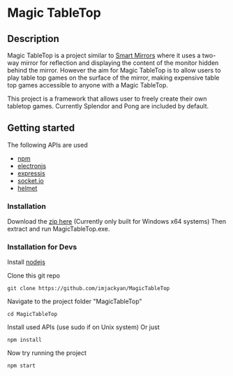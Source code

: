 # Magic TableTop

## Description
Magic TableTop is a project similar to [Smart Mirrors](https://www.postscapes.com/diy-smart-mirrors/) where it uses a two-way mirror for reflection and displaying the content of the monitor hidden behind the mirror. However the aim for Magic TableTop is to allow users to play table top games on the surface of the mirror, making expensive table top games accessible to anyone with a Magic TableTop.

This project is a framework that allows user to freely create their own tabletop games. Currently Splendor and Pong are included by default.


## Getting started
The following APIs are used
* [npm](https://www.npmjs.com/)
* [electronjs](https://electronjs.org/)
* [expressjs](https://expressjs.com/)
* [socket.io](https://socket.io/)
* [helmet](https://github.com/helmetjs/helmet)

### Installation
Download the [zip here](https://github.com/imjackyan/MagicTableTop/releases) (Currently only built for Windows x64 systems)
Then extract and run MagicTableTop.exe.

### Installation for Devs
Install [nodejs](https://nodejs.org/en/download/)

Clone this git repo
```
git clone https://github.com/imjackyan/MagicTableTop
```
Navigate to the project folder "MagicTableTop"
```
cd MagicTableTop
```
Install used APIs (use sudo if on Unix system)
Or just
```
npm install
```
Now try running the project
```
npm start
```
